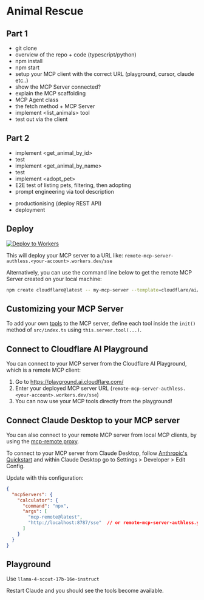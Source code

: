 # Animal Rescue

## Part 1

- git clone
- overview of the repo + code (typescript/python)
- npm install
- npm start
- setup your MCP client with the correct URL (playground, cursor, claude etc..)
- show the MCP Server connected?
- explain the MCP scaffolding
- MCP Agent class
- the fetch method + MCP Server
- implement <list_animals> tool
- test out via the client

<Lunch time>

## Part 2

- implement <get_animal_by_id>
- test
- implement <get_animal_by_name>
- test
- implement <adopt_pet>
- E2E test of listing pets, filtering, then adopting
- prompt engineering via tool description

<handover to Cloudflare: bonus content>

- productionising (deploy REST API)
- deployment

## Deploy

<!-- TODO: make sure this button works for our project -->
[![Deploy to Workers](https://deploy.workers.cloudflare.com/button)](https://deploy.workers.cloudflare.com/?url=https://github.com/cloudflare/ai/tree/main/demos/remote-mcp-authless)

This will deploy your MCP server to a URL like: `remote-mcp-server-authless.<your-account>.workers.dev/sse`

Alternatively, you can use the command line below to get the remote MCP Server created on your local machine:

```bash
npm create cloudflare@latest -- my-mcp-server --template=cloudflare/ai/demos/remote-mcp-authless
```

## Customizing your MCP Server

To add your own [tools](https://developers.cloudflare.com/agents/model-context-protocol/tools/) to the MCP server, define each tool inside the `init()` method of `src/index.ts` using `this.server.tool(...)`.

## Connect to Cloudflare AI Playground

You can connect to your MCP server from the Cloudflare AI Playground, which is a remote MCP client:

1. Go to <https://playground.ai.cloudflare.com/>
2. Enter your deployed MCP server URL (`remote-mcp-server-authless.<your-account>.workers.dev/sse`)
3. You can now use your MCP tools directly from the playground!

## Connect Claude Desktop to your MCP server

You can also connect to your remote MCP server from local MCP clients, by using the [mcp-remote proxy](https://www.npmjs.com/package/mcp-remote).

To connect to your MCP server from Claude Desktop, follow [Anthropic's Quickstart](https://modelcontextprotocol.io/quickstart/user) and within Claude Desktop go to Settings > Developer > Edit Config.

Update with this configuration:

```json
{
  "mcpServers": {
    "calculator": {
      "command": "npx",
      "args": [
        "mcp-remote@latest",
        "http://localhost:8787/sse"  // or remote-mcp-server-authless.your-account.workers.dev/sse
      ]
    }
  }
}
```

## Playground

Use `llama-4-scout-17b-16e-instruct`

Restart Claude and you should see the tools become available.
